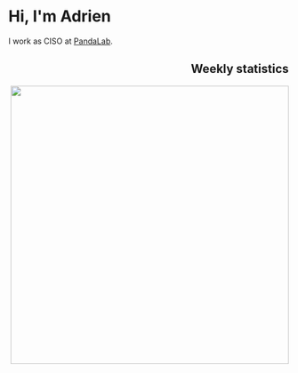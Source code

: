 <h1>Hi, I'm Adrien</h1>
<div>I work as CISO at <a href="https://github.com/pandalab-sas">PandaLab</a></<div>.

<h2 align="right">Weekly statistics</h2>
<div align="right">
  <img src="https://github-readme-stats.vercel.app/api/wakatime?username=adrien&api_domain=time.brignon.dev&bg_color=FFFFFF&title_color=000000&icon_color=000000&text_color=000000&layout=compact&hide_title=true&hide_border=true&card_width=600px&range=last_7_days&v4" width="500">
</div>

